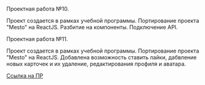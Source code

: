 Проектная работа №10.

Проект создается в рамках учебной программы. Портирование проекта "Mesto" на ReactJS. Разбитие на компоненты. Подключение API.

Проектная работа №11.

Проект создается в рамках учебной программы. Портирование проекта "Mesto" на ReactJS. Добавлена возможность ставить лайки, дабвление новых карточек и их удаление, редактирования профиля и аватара.

[Ссылка на ПР](https://mj669.github.io/mesto-react/)